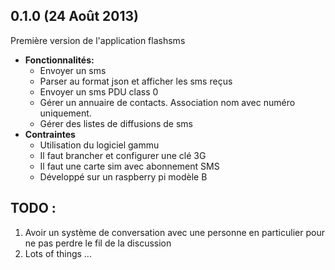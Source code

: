 ## 0.1.0 (24 Août 2013)

Première version de l'application flashsms

- **Fonctionnalités:**
  - Envoyer un sms
  - Parser au format json et afficher les sms reçus
  - Envoyer un sms PDU class 0
  - Gérer un annuaire de contacts. Association nom avec numéro uniquement.
  - Gérer des listes de diffusions de sms
- **Contraintes**
  - Utilisation du logiciel gammu
  - Il faut brancher et configurer une clé 3G 
  - Il faut une carte sim avec abonnement SMS
  - Développé sur un raspberry pi modèle B

## TODO :
1. Avoir un système de conversation avec une personne en particulier pour ne pas perdre le fil de la discussion
2. Lots of things ...
